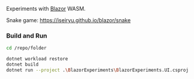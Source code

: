 Experiments with [Blazor](https://dotnet.microsoft.com/en-us/apps/aspnet/web-apps/blazor) WASM.

Snake game: https://iseiryu.github.io/blazor/snake

### Build and Run

```bash
cd /repo/folder

dotnet workload restore
dotnet build
dotnet run --project .\BlazorExperiments\BlazorExperiments.UI.csproj
```
